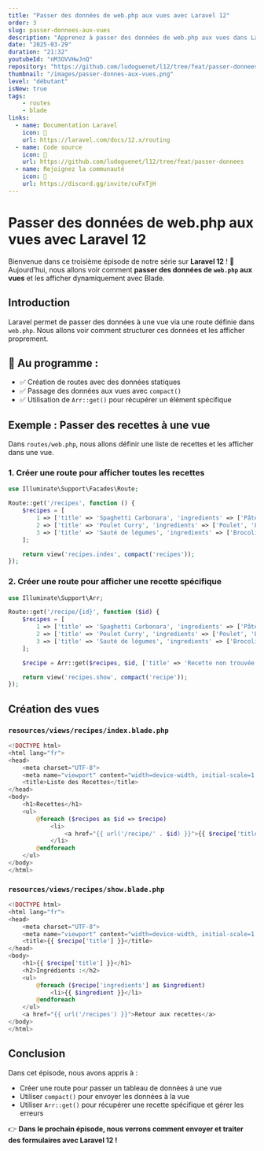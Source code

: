 ```yaml
---
title: "Passer des données de web.php aux vues avec Laravel 12"
order: 3
slug: passer-donnees-aux-vues
description: "Apprenez à passer des données de web.php aux vues dans Laravel 12 en utilisant compact() et Arr::get() pour structurer votre application."
date: "2025-03-29"
duration: "21:32"
youtubeId: "nM3OVVHwJnQ"
repository: "https://github.com/ludoguenet/l12/tree/feat/passer-donnees"
thumbnail: "/images/passer-donnes-aux-vues.png"
level: "débutant"
isNew: true
tags:
    - routes
    - blade
links:
  - name: Documentation Laravel
    icon: 📝
    url: https://laravel.com/docs/12.x/routing
  - name: Code source
    icon: 📎
    url: https://github.com/ludoguenet/l12/tree/feat/passer-donnees
  - name: Rejoignez la communauté
    icon: 🤝
    url: https://discord.gg/invite/cuFxTjH
---
```


# Passer des données de web.php aux vues avec Laravel 12

Bienvenue dans ce troisième épisode de notre série sur **Laravel 12** ! 🚀 Aujourd’hui, nous allons voir comment **passer des données de `web.php` aux vues** et les afficher dynamiquement avec Blade.

## Introduction

Laravel permet de passer des données à une vue via une route définie dans `web.php`. Nous allons voir comment structurer ces données et les afficher proprement.

## 📌 Au programme :

- ✅ Création de routes avec des données statiques
- ✅ Passage des données aux vues avec `compact()`
- ✅ Utilisation de `Arr::get()` pour récupérer un élément spécifique

## Exemple : Passer des recettes à une vue

Dans `routes/web.php`, nous allons définir une liste de recettes et les afficher dans une vue.

### 1. Créer une route pour afficher toutes les recettes

```php
use Illuminate\Support\Facades\Route;

Route::get('/recipes', function () {
    $recipes = [
        1 => ['title' => 'Spaghetti Carbonara', 'ingredients' => ['Pâtes', 'Oeufs', 'Fromage', 'Lardons']],
        2 => ['title' => 'Poulet Curry', 'ingredients' => ['Poulet', 'Lait de coco', 'Curry']],
        3 => ['title' => 'Sauté de légumes', 'ingredients' => ['Brocoli', 'Carottes', 'Sauce soja', 'Ail']]
    ];

    return view('recipes.index', compact('recipes'));
});
```

### 2. Créer une route pour afficher une recette spécifique

```php
use Illuminate\Support\Arr;

Route::get('/recipe/{id}', function ($id) {
    $recipes = [
        1 => ['title' => 'Spaghetti Carbonara', 'ingredients' => ['Pâtes', 'Oeufs', 'Fromage', 'Lardons']],
        2 => ['title' => 'Poulet Curry', 'ingredients' => ['Poulet', 'Lait de coco', 'Curry']],
        3 => ['title' => 'Sauté de légumes', 'ingredients' => ['Brocoli', 'Carottes', 'Sauce soja', 'Ail']]
    ];

    $recipe = Arr::get($recipes, $id, ['title' => 'Recette non trouvée', 'ingredients' => []]);

    return view('recipes.show', compact('recipe'));
});
```

## Création des vues

### `resources/views/recipes/index.blade.php`

```php
<!DOCTYPE html>
<html lang="fr">
<head>
    <meta charset="UTF-8">
    <meta name="viewport" content="width=device-width, initial-scale=1.0">
    <title>Liste des Recettes</title>
</head>
<body>
    <h1>Recettes</h1>
    <ul>
        @foreach ($recipes as $id => $recipe)
            <li>
                <a href="{{ url('/recipe/' . $id) }}">{{ $recipe['title'] }}</a>
            </li>
        @endforeach
    </ul>
</body>
</html>
```

### `resources/views/recipes/show.blade.php`

```php
<!DOCTYPE html>
<html lang="fr">
<head>
    <meta charset="UTF-8">
    <meta name="viewport" content="width=device-width, initial-scale=1.0">
    <title>{{ $recipe['title'] }}</title>
</head>
<body>
    <h1>{{ $recipe['title'] }}</h1>
    <h2>Ingrédients :</h2>
    <ul>
        @foreach ($recipe['ingredients'] as $ingredient)
            <li>{{ $ingredient }}</li>
        @endforeach
    </ul>
    <a href="{{ url('/recipes') }}">Retour aux recettes</a>
</body>
</html>
```

## Conclusion

Dans cet épisode, nous avons appris à :
- Créer une route pour passer un tableau de données à une vue
- Utiliser `compact()` pour envoyer les données à la vue
- Utiliser `Arr::get()` pour récupérer une recette spécifique et gérer les erreurs

👉 **Dans le prochain épisode, nous verrons comment envoyer et traiter des formulaires avec Laravel 12 !**
